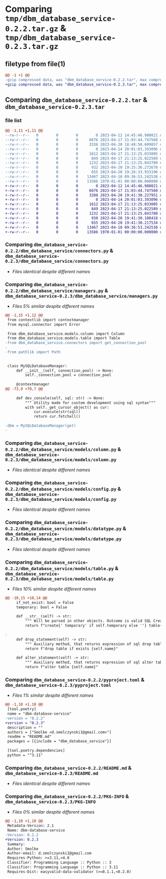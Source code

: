 # Comparing `tmp/dbm_database_service-0.2.2.tar.gz` & `tmp/dbm_database_service-0.2.3.tar.gz`

## filetype from file(1)

```diff
@@ -1 +1 @@
-gzip compressed data, was "dbm_database_service-0.2.2.tar", max compression
+gzip compressed data, was "dbm_database_service-0.2.3.tar", max compression
```

## Comparing `dbm_database_service-0.2.2.tar` & `dbm_database_service-0.2.3.tar`

### file list

```diff
@@ -1,11 +1,11 @@
--rw-r--r--   0        0        0        0 2023-04-12 14:45:46.980021 dbm_database_service-0.2.2/dbm_database_service/__init__.py
--rw-r--r--   0        0        0     6676 2023-04-17 21:03:44.747568 dbm_database_service-0.2.2/dbm_database_service/connectors.py
--rw-r--r--   0        0        0     3336 2023-04-20 18:48:50.609857 dbm_database_service-0.2.2/dbm_database_service/managers.py
--rw-r--r--   0        0        0        0 2023-04-14 20:01:03.393096 dbm_database_service-0.2.2/dbm_database_service/models/__init__.py
--rw-r--r--   0        0        0     1612 2023-04-17 21:13:25.033005 dbm_database_service-0.2.2/dbm_database_service/models/column.py
--rw-r--r--   0        0        0      849 2023-04-17 21:13:25.022589 dbm_database_service-0.2.2/dbm_database_service/models/config.py
--rw-r--r--   0        0        0     1232 2023-04-17 21:13:25.043780 dbm_database_service-0.2.2/dbm_database_service/models/datatype.py
--rw-r--r--   0        0        0      932 2023-04-20 19:25:36.272678 dbm_database_service-0.2.2/dbm_database_service/models/table.py
--rw-r--r--   0        0        0      655 2023-04-20 19:26:33.933196 dbm_database_service-0.2.2/pyproject.toml
--rw-r--r--   0        0        0    13467 2023-04-18 09:36:53.242538 dbm_database_service-0.2.2/README.md
--rw-r--r--   0        0        0    13586 1970-01-01 00:00:00.000000 dbm_database_service-0.2.2/PKG-INFO
+-rw-r--r--   0        0        0        0 2023-04-12 14:45:46.980021 dbm_database_service-0.2.3/dbm_database_service/__init__.py
+-rw-r--r--   0        0        0     6676 2023-04-17 21:03:44.747568 dbm_database_service-0.2.3/dbm_database_service/connectors.py
+-rw-r--r--   0        0        0     3208 2023-04-20 19:41:30.227951 dbm_database_service-0.2.3/dbm_database_service/managers.py
+-rw-r--r--   0        0        0        0 2023-04-14 20:01:03.393096 dbm_database_service-0.2.3/dbm_database_service/models/__init__.py
+-rw-r--r--   0        0        0     1612 2023-04-17 21:13:25.033005 dbm_database_service-0.2.3/dbm_database_service/models/column.py
+-rw-r--r--   0        0        0      849 2023-04-17 21:13:25.022589 dbm_database_service-0.2.3/dbm_database_service/models/config.py
+-rw-r--r--   0        0        0     1232 2023-04-17 21:13:25.043780 dbm_database_service-0.2.3/dbm_database_service/models/datatype.py
+-rw-r--r--   0        0        0      930 2023-04-20 19:41:30.108418 dbm_database_service-0.2.3/dbm_database_service/models/table.py
+-rw-r--r--   0        0        0      655 2023-04-20 19:41:30.217534 dbm_database_service-0.2.3/pyproject.toml
+-rw-r--r--   0        0        0    13467 2023-04-18 09:36:53.242538 dbm_database_service-0.2.3/README.md
+-rw-r--r--   0        0        0    13586 1970-01-01 00:00:00.000000 dbm_database_service-0.2.3/PKG-INFO
```

### Comparing `dbm_database_service-0.2.2/dbm_database_service/connectors.py` & `dbm_database_service-0.2.3/dbm_database_service/connectors.py`

 * *Files identical despite different names*

### Comparing `dbm_database_service-0.2.2/dbm_database_service/managers.py` & `dbm_database_service-0.2.3/dbm_database_service/managers.py`

 * *Files 5% similar despite different names*

```diff
@@ -1,15 +1,12 @@
 from contextlib import contextmanager
 from mysql.connector import Error
 
 from dbm_database_service.models.column import Column
 from dbm_database_service.models.table import Table
-from dbm_database_service.connectors import get_connection_pool
-
-from pathlib import Path
 
 
 class MySQLDatabaseManager:
     def __init__(self, connection_pool) -> None:
         self._connection_pool = connection_pool
 
     @contextmanager
@@ -73,9 +70,7 @@
 
     def dev_console(self, sql: str) -> None:
         """ Utility made for custom development using sql syntax"""
         with self._get_cursor_object() as cur:
             cur.execute(str(sql))
             return cur.fetchall()
 
-dbm = MySQLDatabaseManager(get)
-
```

### Comparing `dbm_database_service-0.2.2/dbm_database_service/models/column.py` & `dbm_database_service-0.2.3/dbm_database_service/models/column.py`

 * *Files identical despite different names*

### Comparing `dbm_database_service-0.2.2/dbm_database_service/models/config.py` & `dbm_database_service-0.2.3/dbm_database_service/models/config.py`

 * *Files identical despite different names*

### Comparing `dbm_database_service-0.2.2/dbm_database_service/models/datatype.py` & `dbm_database_service-0.2.3/dbm_database_service/models/datatype.py`

 * *Files identical despite different names*

### Comparing `dbm_database_service-0.2.2/dbm_database_service/models/table.py` & `dbm_database_service-0.2.3/dbm_database_service/models/table.py`

 * *Files 10% similar despite different names*

```diff
@@ -10,15 +10,14 @@
     if_not_exist: bool = False
     temporary: bool = False
 
     def __str__(self) -> str:
         """ Will be parsed in other objects. Outcome is valid SQL Create Table expression """
         return f"create{' temporary' if self.temporary else ''} table{' if not exists' if self.if_not_exist else ''} {self.name}({', '.join([str(c) for c in self.columns])});"
 
-
     def drop_statement(self) -> str:
         """ Auxiliary method, that returns expression of sql drop table if exist with name stored in instance """
         return f"drop table if exists {self.name}"
 
     def alter_statement(self) -> str:
         """ Auxiliary method, that returns expression of sql alter table with name stored in instance """
         return f"alter table {self.name}"
```

### Comparing `dbm_database_service-0.2.2/pyproject.toml` & `dbm_database_service-0.2.3/pyproject.toml`

 * *Files 1% similar despite different names*

```diff
@@ -1,10 +1,10 @@
 [tool.poetry]
 name = "dbm-database-service"
-version = "0.2.2"
+version = "0.2.3"
 description = ""
 authors = ["Smolke <d.smolczynski1@gmail.com>"]
 readme = "README.md"
 packages = [{include = "dbm_database_service"}]
 
 [tool.poetry.dependencies]
 python = "^3.11"
```

### Comparing `dbm_database_service-0.2.2/README.md` & `dbm_database_service-0.2.3/README.md`

 * *Files identical despite different names*

### Comparing `dbm_database_service-0.2.2/PKG-INFO` & `dbm_database_service-0.2.3/PKG-INFO`

 * *Files 0% similar despite different names*

```diff
@@ -1,10 +1,10 @@
 Metadata-Version: 2.1
 Name: dbm-database-service
-Version: 0.2.2
+Version: 0.2.3
 Summary: 
 Author: Smolke
 Author-email: d.smolczynski1@gmail.com
 Requires-Python: >=3.11,<4.0
 Classifier: Programming Language :: Python :: 3
 Classifier: Programming Language :: Python :: 3.11
 Requires-Dist: easyvalid-data-validator (>=0.1.1,<0.2.0)
```

